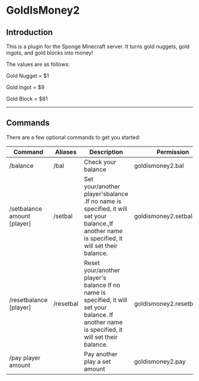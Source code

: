 # GoldIsMoney2

## Introduction

This is a plugin for the Sponge Minecraft server.  It turns gold nuggets, gold ingots, and gold blocks into money!

The values are as follows:

Gold Nugget = $1

Gold Ingot = $9

Gold Block = $81

---------

## Commands

There are a few optional commands to get you started:

| Command                     | Aliases   | Description                                                                                                                                       | Permission                |
|-----------------------------|-----------|---------------------------------------------------------------------------------------------------------------------------------------------------|---------------------------|
| /balance                    | /bal      | Check your balance                                                                                                                                | goldismoney2.bal          |
| /setbalance amount [player] | /setbal   | Set your/another player'sbalance  .If no name is specified, it will set your balance.,If another name is specified, it will set their balance.    | goldismoney2.setbalance   |
| /resetbalance [player]      | /resetbal | Reset your/another player's balance  If no name is specified, it will set your balance.  If another name is specified, it will set their balance. | goldismoney2.resetbalance |
| /pay player amount          |           | Pay another play a set amount                                                                                                                     | goldismoney2.pay          |

